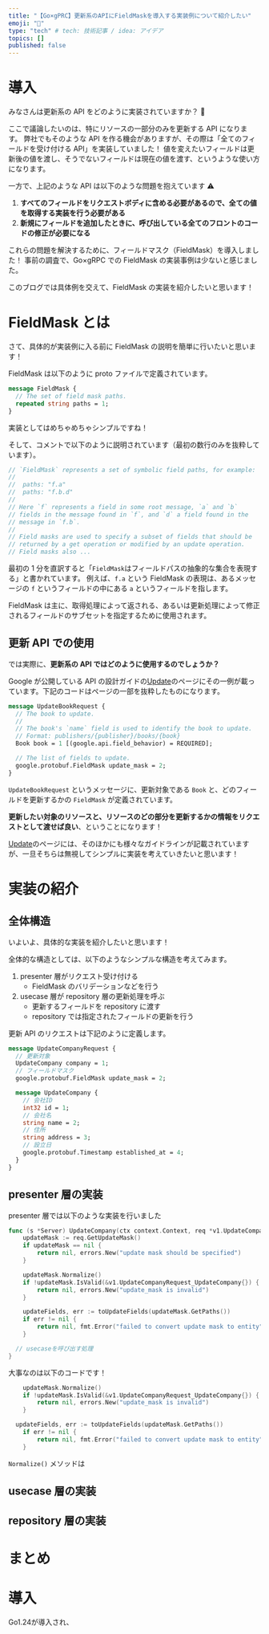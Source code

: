 ```yaml
---
title: "【Go×gPRC】更新系のAPIにFieldMaskを導入する実装例について紹介したい"
emoji: "🐧"
type: "tech" # tech: 技術記事 / idea: アイデア
topics: []
published: false
---
```


# 導入

みなさんは更新系の API をどのように実装されていますか？ 🤔

ここで議論したいのは、特にリソースの一部分のみを更新する API になります。
弊社でもそのような API を作る機会がありますが、その際は「全てのフィールドを受け付ける API」を実装していました！
値を変えたいフィールドは更新後の値を渡し、そうでないフィールドは現在の値を渡す、というような使い方になります。

一方で、上記のような API は以下のような問題を抱えています ⚠️

1. **すべてのフィールドをリクエストボディに含める必要があるので、全ての値を取得する実装を行う必要がある**
1. **新規にフィールドを追加したときに、呼び出している全てのフロントのコードの修正が必要になる**

これらの問題を解決するために、フィールドマスク（FieldMask）を導入しました！
事前の調査で、Go×gRPC での FieldMask の実装事例は少ないと感じました。

このブログでは具体例を交えて、FieldMask の実装を紹介したいと思います！

# FieldMask とは

さて、具体的が実装例に入る前に FieldMask の説明を簡単に行いたいと思います！

FieldMask は以下のように proto ファイルで定義されています。

```proto
message FieldMask {
  // The set of field mask paths.
  repeated string paths = 1;
}
```

実装としてはめちゃめちゃシンプルですね！

そして、コメントで以下のように説明されています（最初の数行のみを抜粋しています）。

```proto
// `FieldMask` represents a set of symbolic field paths, for example:
//
//	paths: "f.a"
//	paths: "f.b.d"
//
// Here `f` represents a field in some root message, `a` and `b`
// fields in the message found in `f`, and `d` a field found in the
// message in `f.b`.
//
// Field masks are used to specify a subset of fields that should be
// returned by a get operation or modified by an update operation.
// Field masks also ...
```

最初の 1 分を直訳すると「`FieldMask`はフィールドパスの抽象的な集合を表現する」と書かれています。
例えば、`f.a` という FieldMask の表現は、あるメッセージの `f` というフィールドの中にある `a` というフィールドを指します。

FieldMask は主に、取得処理によって返される、あるいは更新処理によって修正されるフィールドのサブセットを指定するために使用されます。

## 更新 API での使用

では実際に、**更新系の API ではどのように使用するのでしょうか？**

Google が公開している API の設計ガイドの[Update](https://google.aip.dev/134)のページにその一例が載っています。下記のコードはページの一部を抜粋したものになります。

```proto
message UpdateBookRequest {
  // The book to update.
  //
  // The book's `name` field is used to identify the book to update.
  // Format: publishers/{publisher}/books/{book}
  Book book = 1 [(google.api.field_behavior) = REQUIRED];

  // The list of fields to update.
  google.protobuf.FieldMask update_mask = 2;
}
```

`UpdateBookRequest` というメッセージに、更新対象である `Book` と、どのフィールドを更新するかの `FieldMask` が定義されています。

**更新したい対象のリソースと、リソースのどの部分を更新するかの情報をリクエストとして渡せば良い**、ということになります！

[Update](https://google.aip.dev/134)のページには、そのほかにも様々なガイドラインが記載されていますが、一旦そちらは無視してシンプルに実装を考えていきたいと思います！

# 実装の紹介

## 全体構造

いよいよ、具体的な実装を紹介したいと思います！

全体的な構造としては、以下のようなシンプルな構造を考えてみます。

1. presenter 層がリクエスト受け付ける
   - FieldMask のバリデーションなどを行う
1. usecase 層が repository 層の更新処理を呼ぶ
   - 更新するフィールドを repository に渡す
   - repository では指定されたフィールドの更新を行う

更新 API のリクエストは下記のように定義します。

```proto
message UpdateCompanyRequest {
  // 更新対象
  UpdateCompany company = 1;
  // フィールドマスク
  google.protobuf.FieldMask update_mask = 2;

  message UpdateCompany {
    // 会社ID
    int32 id = 1;
    // 会社名
    string name = 2;
    // 住所
    string address = 3;
    // 設立日
    google.protobuf.Timestamp established_at = 4;
  }
}
```

## presenter 層の実装

presenter 層では以下のような実装を行いました

```go
func (s *Server) UpdateCompany(ctx context.Context, req *v1.UpdateCompanyRequest) (*v1.UpdateCompanyResponse, error) {
	updateMask := req.GetUpdateMask()
	if updateMask == nil {
		return nil, errors.New("update mask should be specified")
	}

	updateMask.Normalize()
	if !updateMask.IsValid(&v1.UpdateCompanyRequest_UpdateCompany{}) {
		return nil, errors.New("update_mask is invalid")
	}

	updateFields, err := toUpdateFields(updateMask.GetPaths())
	if err != nil {
		return nil, fmt.Error("failed to convert update mask to entity")
	}

  // usecaseを呼び出す処理
}
```

大事なのは以下のコードです！

```go
	updateMask.Normalize()
	if !updateMask.IsValid(&v1.UpdateCompanyRequest_UpdateCompany{}) {
		return nil, errors.New("update_mask is invalid")
	}

  updateFields, err := toUpdateFields(updateMask.GetPaths())
	if err != nil {
		return nil, fmt.Error("failed to convert update mask to entity")
	}
```

`Normalize()` メソッドは

## usecase 層の実装

## repository 層の実装

# まとめ

# 導入

Go1.24が導入され、

# 
